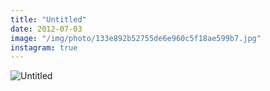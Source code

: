```yaml
---
title: "Untitled"
date: 2012-07-03
image: "/img/photo/133e892b52755de6e960c5f18ae599b7.jpg"
instagram: true
---
```


![Untitled](/img/photo/133e892b52755de6e960c5f18ae599b7.jpg)
